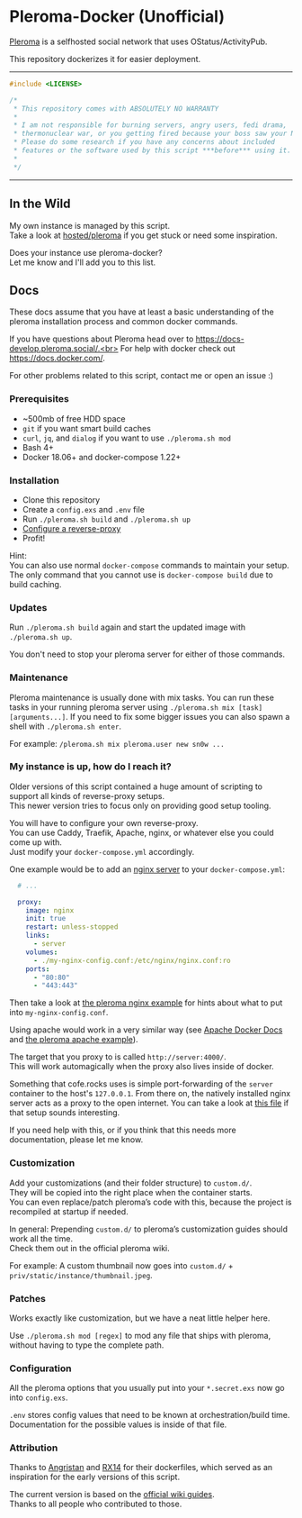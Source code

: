# Pleroma-Docker (Unofficial)

[Pleroma](https://pleroma.social/) is a selfhosted social network that uses OStatus/ActivityPub.

This repository dockerizes it for easier deployment.

<hr>

```cpp
#include <LICENSE>

/*
 * This repository comes with ABSOLUTELY NO WARRANTY
 *
 * I am not responsible for burning servers, angry users, fedi drama,
 * thermonuclear war, or you getting fired because your boss saw your NSFW posts.
 * Please do some research if you have any concerns about included
 * features or the software used by this script ***before*** using it.
 *
 */
```

<hr>

## In the Wild

My own instance is managed by this script.<br>
Take a look at [hosted/pleroma](https://glitch.sh/hosted/pleroma) if you get stuck or need some inspiration.

Does your instance use pleroma-docker?<br>
Let me know and I'll add you to this list.

## Docs

These docs assume that you have at least a basic understanding
of the pleroma installation process and common docker commands.

If you have questions about Pleroma head over to https://docs-develop.pleroma.social/.<br>
For help with docker check out https://docs.docker.com/.

For other problems related to this script, contact me or open an issue :)

### Prerequisites

- ~500mb of free HDD space
- `git` if you want smart build caches
- `curl`, `jq`, and `dialog` if you want to use `./pleroma.sh mod`
- Bash 4+
- Docker 18.06+ and docker-compose 1.22+

### Installation

- Clone this repository
- Create a `config.exs` and `.env` file
- Run `./pleroma.sh build` and `./pleroma.sh up`
- [Configure a reverse-proxy](#my-instance-is-up-how-do-i-reach-it)
- Profit!

Hint:<br>
You can also use normal `docker-compose` commands to maintain your setup.<br>
The only command that you cannot use is `docker-compose build` due to build caching.

### Updates

Run `./pleroma.sh build` again and start the updated image with `./pleroma.sh up`.

You don't need to stop your pleroma server for either of those commands.

### Maintenance

Pleroma maintenance is usually done with mix tasks.
You can run these tasks in your running pleroma server using `./pleroma.sh mix [task] [arguments...]`.
If you need to fix some bigger issues you can also spawn a shell with `./pleroma.sh enter`.

For example: `/pleroma.sh mix pleroma.user new sn0w ...`

### My instance is up, how do I reach it?

Older versions of this script contained a huge amount of scripting to support all kinds of reverse-proxy setups.<br>
This newer version tries to focus only on providing good setup tooling.

You will have to configure your own reverse-proxy.<br>
You can use Caddy, Traefik, Apache, nginx, or whatever else you could come up with.<br>
Just modify your `docker-compose.yml` accordingly.

One example would be to add an [nginx server](https://hub.docker.com/_/nginx) to your `docker-compose.yml`:
```yml
  # ...

  proxy:
    image: nginx
    init: true
    restart: unless-stopped
    links:
      - server
    volumes:
      - ./my-nginx-config.conf:/etc/nginx/nginx.conf:ro
    ports:
      - "80:80"
      - "443:443"
```

Then take a look at [the pleroma nginx example](https://git.pleroma.social/pleroma/pleroma/blob/develop/installation/pleroma.nginx) for hints about what to put into `my-nginx-config.conf`.

Using apache would work in a very similar way (see [Apache Docker Docs](https://hub.docker.com/_/httpd) and [the pleroma apache example](https://git.pleroma.social/pleroma/pleroma/blob/develop/installation/pleroma-apache.conf)).

The target that you proxy to is called `http://server:4000/`.<br>
This will work automagically when the proxy also lives inside of docker.

Something that cofe.rocks uses is simple port-forwarding of the `server` container to the host's `127.0.0.1`.
From there on, the natively installed nginx server acts as a proxy to the open internet.
You can take a look at [this file](https://glitch.sh/hosted/pleroma/src/commit/4e88d93276f0bb2ef62d7f18477b156318924325/docker-compose.m4#L93) if that setup sounds interesting.

If you need help with this, or if you think that this needs more documentation, please let me know.

### Customization

Add your customizations (and their folder structure) to `custom.d/`.<br>
They will be copied into the right place when the container starts.<br>
You can even replace/patch pleroma’s code with this,
because the project is recompiled at startup if needed.

In general: Prepending `custom.d/` to pleroma’s customization guides should work all the time.<br>
Check them out in the official pleroma wiki.

For example: A custom thumbnail now goes into `custom.d/` + `priv/static/instance/thumbnail.jpeg`.

### Patches

Works exactly like customization, but we have a neat little helper here.

Use `./pleroma.sh mod [regex]` to mod any file that ships with pleroma, without having to type the complete path.

### Configuration

All the pleroma options that you usually put into your `*.secret.exs` now go into `config.exs`.

`.env` stores config values that need to be known at orchestration/build time.<br>
Documentation for the possible values is inside of that file.

### Attribution

Thanks to [Angristan](https://github.com/Angristan/dockerfiles/tree/master/pleroma) and [RX14](https://github.com/RX14/kurisu.rx14.co.uk/blob/master/services/iscute.moe/pleroma/Dockerfile) for their dockerfiles, which served as an inspiration for the early versions of this script.

The current version is based on the [official wiki guides](https://git.pleroma.social/pleroma/pleroma/tree/develop/docs/installation).<br>
Thanks to all people who contributed to those.
